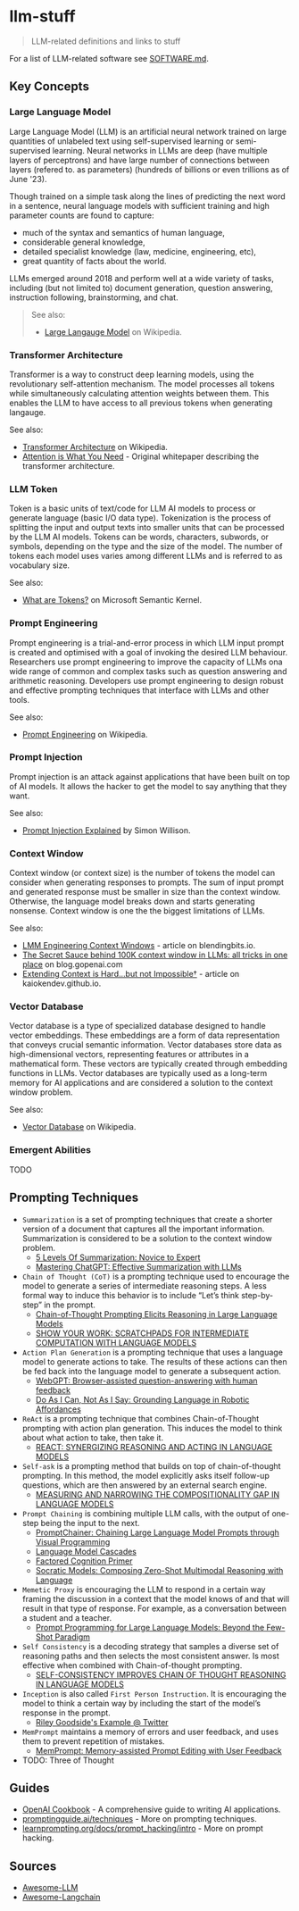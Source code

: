 # llm-stuff
> LLM-related definitions and links to stuff

For a list of LLM-related software see [SOFTWARE.md](SOFTWARE.md).

## Key Concepts

### Large Language Model

Large Language Model (LLM) is an artificial neural network trained on large quantities of
unlabeled text using self-supervised learning or semi-supervised learning. Neural networks
in LLMs are deep (have multiple layers of perceptrons) and have large number of connections
between layers (refered to. as parameters) (hundreds of billions or even trillions as of
June '23).

Though trained on a simple task along the lines of predicting the next word in a sentence,
neural language models with sufficient training and high parameter counts are found to
capture:

* much of the syntax and semantics of human language,
* considerable general knowledge,
* detailed specialist knowledge (law, medicine, engineering, etc),
* great quantity of facts about the world.

LLMs emerged around 2018 and perform well at a wide variety of tasks, including (but not
limited to) document generation, question answering, instruction following, brainstorming,
and chat.

> See also:
> * [Large Langauge Model](https://en.wikipedia.org/wiki/Large_language_model) on Wikipedia.

### Transformer Architecture

Transformer is a way to construct deep learning models, using the revolutionary
self-attention mechanism. The model processes all tokens while simultaneously calculating
attention weights between them. This enables the LLM to have access to all previous tokens
when generating langauge.

See also:
* [Transformer Architecture](https://en.wikipedia.org/wiki/Transformer_(machine_learning_model))
  on Wikipedia.
* [Attention is What You Need](https://arxiv.org/pdf/1706.03762.pdf) - Original
  whitepaper describing the transformer architecture.

### LLM Token

Token is a basic units of text/code for LLM AI models to process or generate language
(basic I/O data type). Tokenization is the process of splitting the input and output
texts into smaller units that can be processed by the LLM AI models. Tokens can be words,
characters, subwords, or symbols, depending on the type and the size of the model. The
number of tokens each model uses varies among different LLMs and is referred to as
vocabulary size.

See also:
* [What are Tokens?](https://learn.microsoft.com/en-us/semantic-kernel/prompt-engineering/tokens)
  on Microsoft Semantic Kernel.

### Prompt Engineering

Prompt engineering is a trial-and-error process in which LLM input prompt is created and
optimised with a goal of invoking the desired LLM behaviour. Researchers use prompt
engineering to improve the capacity of LLMs ona wide range of common and complex tasks such
as question answering and arithmetic reasoning. Developers use prompt engineering to design
robust and effective prompting techniques that interface with LLMs and other tools.

See also:
* [Prompt Engineering](https://en.wikipedia.org/wiki/Prompt_engineering) on Wikipedia.

### Prompt Injection

Prompt injection is an attack against applications that have been built on top of AI models.
It allows the hacker to get the model to say anything that they want.

See also:
* [Prompt Injection Explained](https://simonwillison.net/2023/May/2/prompt-injection-explained/)
  by Simon Willison.

### Context Window

Context window (or context size) is the number of tokens the model can consider when
generating responses to prompts. The sum of input prompt and generated response must be
smaller in size than the context window. Otherwise, the language model breaks down and
starts generating nonsense. Context window is one the the biggest limitations of LLMs.

See also:
* [LMM Engineering Context Windows](https://blendingbits.io/p/llm-engineering-context-windows) -
  article on blendingbits.io.
* [The Secret Sauce behind 100K context window in LLMs: all tricks in one
  place](https://blog.gopenai.com/how-to-speed-up-llms-and-use-100k-context-window-all-tricks-in-one-place-ffd40577b4c)
  on blog.gopenai.com
* [Extending Context is Hard…but not Impossible†](https://kaiokendev.github.io/context) -
  article on kaiokendev.github.io.

### Vector Database

Vector database is a type of specialized database designed to handle vector embeddings.
These embeddings are a form of data representation that conveys crucial semantic
information. Vector databases store data as high-dimensional vectors, representing features
or attributes in a mathematical form. These vectors are typically created through embedding
functions in LLMs. Vector databases are typically used as a long-term memory for AI
applications and are considered a solution to the context window problem.

See also:
* [Vector Database](https://en.wikipedia.org/wiki/Vector_database) on Wikipedia.
 
### Emergent Abilities

TODO

## Prompting Techniques

* `Summarization` is a set of prompting techniques that create a shorter version of a document
  that captures all the important information. Summarization is considered to be a solution
  to the context window problem.
   - [5 Levels Of Summarization: Novice to Expert](https://github.com/gkamradt/langchain-tutorials/blob/main/data_generation/5%20Levels%20Of%20Summarization%20-%20Novice%20To%20Expert.ipynb)
   - [Mastering ChatGPT: Effective Summarization with
     LLMs](https://towardsdatascience.com/chatgpt-summarization-llms-chatgpt3-chatgpt4-artificial-intelligence-16cf0e3625ce)
* `Chain of Thought (CoT)` is a prompting technique used to encourage the model to generate
  a series of intermediate reasoning steps. A less formal way to induce this behavior is
  to include “Let’s think step-by-step” in the prompt.
   - [Chain-of-Thought Prompting Elicits Reasoning in Large Language
     Models](https://arxiv.org/pdf/2201.11903.pdf)
   - [SHOW YOUR WORK: SCRATCHPADS FOR INTERMEDIATE COMPUTATION WITH LANGUAGE
     MODELS](https://arxiv.org/pdf/2112.00114.pdf)
* `Action Plan Generation` is a prompting technique that uses a language model to generate
  actions to take. The results of these actions can then be fed back into the language model
  to generate a subsequent action.
   - [WebGPT: Browser-assisted question-answering with human
     feedback](https://arxiv.org/pdf/2112.09332.pdf)
   - [Do As I Can, Not As I Say: Grounding Language in Robotic
     Affordances](https://say-can.github.io/assets/palm_saycan.pdf)
* `ReAct` is a prompting technique that combines Chain-of-Thought prompting with action plan
  generation. This induces the model to think about what action to take, then take it.
   - [REACT: SYNERGIZING REASONING AND ACTING IN LANGUAGE
     MODELS](https://arxiv.org/pdf/2210.03629.pdf)
* `Self-ask` is a prompting method that builds on top of chain-of-thought prompting. In this
  method, the model explicitly asks itself follow-up questions, which are then answered
  by an external search engine.
   - [MEASURING AND NARROWING THE COMPOSITIONALITY GAP IN LANGUAGE
     MODELS](https://ofir.io/self-ask.pdf)
* `Prompt Chaining` is combining multiple LLM calls, with the output of one-step being the
  input to the next.
   - [PromptChainer: Chaining Large Language Model Prompts through Visual
     Programming](https://arxiv.org/pdf/2203.06566.pdf)
   - [Language Model Cascades](https://arxiv.org/pdf/2207.10342.pdf)
   - [Factored Cognition Primer](https://primer.ought.org/)
   - [Socratic Models: Composing Zero-Shot Multimodal Reasoning with
     Language](https://socraticmodels.github.io/)
* `Memetic Proxy` is encouraging the LLM to respond in a certain way framing the discussion
  in a context that the model knows of and that will result in that type of response. For
  example, as a conversation between a student and a teacher.
   - [Prompt Programming for Large Language Models: Beyond the Few-Shot
     Paradigm](https://arxiv.org/pdf/2102.07350.pdf)
* `Self Consistency` is a decoding strategy that samples a diverse set of reasoning paths
  and then selects the most consistent answer. Is most effective when combined with
  Chain-of-thought prompting.
   - [SELF-CONSISTENCY IMPROVES CHAIN OF THOUGHT REASONING IN LANGUAGE
     MODELS](https://arxiv.org/pdf/2203.11171.pdf)
* `Inception` is also called `First Person Instruction`. It is encouraging the model to think
  a certain way by including the start of the model’s response in the prompt.
   - [Riley Goodside's Example @
     Twitter](https://twitter.com/goodside/status/1583262455207460865?s=20&t=8Hz7XBnK1OF8siQrxxCIGQ)
* `MemPrompt` maintains a memory of errors and user feedback, and uses them to prevent
  repetition of mistakes.
   - [MemPrompt: Memory-assisted Prompt Editing with User Feedback](https://memprompt.com/)
* TODO: Three of Thought

## Guides
* [OpenAI Cookbook](https://github.com/openai/openai-cookbook) - A comprehensive guide
  to writing AI applications.
* [promptingguide.ai/techniques](https://www.promptingguide.ai/techniques) - More on
  prompting techniques.
* [learnprompting.org/docs/prompt_hacking/intro](https://learnprompting.org/docs/prompt_hacking/intro) -
  More on prompt hacking.

## Sources

* [Awesome-LLM](https://github.com/Hannibal046/Awesome-LLM#open-llm)
* [Awesome-Langchain](https://github.com/kyrolabs/awesome-langchain)

